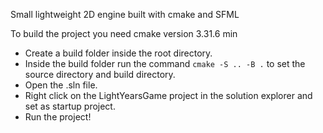 Small lightweight 2D engine built with cmake and SFML

To build the project you need cmake version 3.31.6 min

- Create a build folder inside the root directory.
- Inside the build folder run the command `cmake -S .. -B .` to set the source directory and build directory.
- Open the .sln file.
- Right click on the LightYearsGame project in the solution explorer and set as startup project.
- Run the project!
